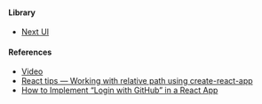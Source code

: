#### Library
- [Next UI](https://nextui.org/)

#### References
- [Video](https://www.youtube.com/watch?v=1RHDhtbqo94)
- [React tips — Working with relative path using create-react-app](https://medium.com/@leonardobrunolima/react-tips-working-with-relative-path-using-create-react-app-fe55c5f97a21)
- [How to Implement “Login with GitHub” in a React App](https://levelup.gitconnected.com/how-to-implement-login-with-github-in-a-react-app-bd3d704c64fc)